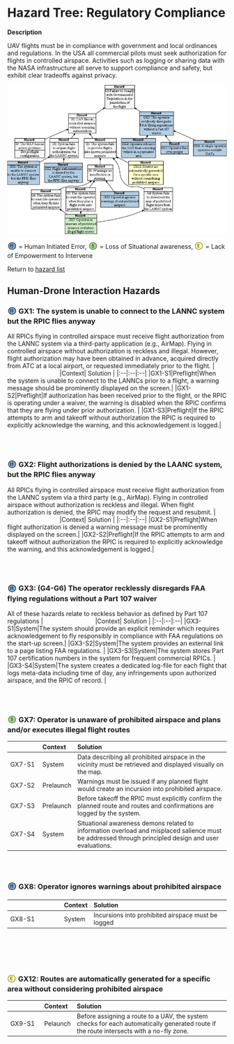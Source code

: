 # Hazard Tree: Regulatory Compliance

**Description** 

UAV flights must be in compliance with government and local ordinances and regulations. In the USA all commercial pilots must seek authorization for flights in controlled airspace. Activities such as logging or sharing data with the NASA infrastructure all serve to support compliance and safety, but exhibit clear tradeoffs against privacy. 


[![](figures/regulatorycompliance.png)](#)


<sub>![](icons/h-icon.PNG)</sub> = Human Initiated Error, <sub>![](icons/s-icon.PNG)</sub> = Loss of Situational awareness, <sub>![](icons/e-icon.PNG)</sub> = Lack of Empowerment to Intervene

Return to [hazard list](../README.md)<br>

## Human-Drone Interaction Hazards

### <a name="GX1"> <sub>![](icons/h-icon.PNG)</sub> GX1: The system is unable to connect to the LANNC system but the RPIC flies anyway 
  
All RPICs flying in controlled airspace must receive flight authorization from the LANNC system via a third-party application (e.g., AirMap). Flying in controlled airspace without authorization is reckless and illegal.  However, flight authorization may have been obtained in advance, acquired directly from ATC at a local airport, or requested immediately prior to the flight. 
|<img width=120/>|Context| Solution |
|:--|:--|:--|
|GX1-S1|Preflight|When the system is unable to connect to the LANNCs prior to a flight, a warning message should be prominently displayed on the screen.| 
|GX1-S2|Preflight|If authorization has been received prior to the flight, or the RPIC is operating under a waiver, the warning is disabled when the RPIC confirms that they are flying under prior authorization. |
|GX1-S3|Preflight|If the RPIC attempts to arm and takeoff without authorization the RPIC is required to explicitly acknowledge the warning, and this acknowledgement is logged.|

<br><br>

### <a name="GX2"> <sub>![](icons/h-icon.PNG)</sub> GX2: Flight authorizations is denied by the LAANC system, but the RPIC flies anyway 
All RPICs flying in controlled airspace must receive flight authorization from the LANNC system via a third party (e.g., AirMap).  Flying in controlled airspace without authorization is reckless and illegal.  When flight authorization is denied, the RPIC may modify the request and resubmit. 
|<img width=120/>|Context| Solution |
|:--|:--|:--|
|GX2-S1|Preflight|When flight authorization is denied a warning message must be prominently displayed on the screen.| 
|GX2-S2|Preflight|If the RPIC attempts to arm and takeoff without authorization the RPIC is required to explicitly acknowledge the warning, and this acknowledgement is logged.|

<br><br>

### <a name="GX3"> <sub>![](icons/h-icon.PNG)</sub> GX3: (G4-G6) The operator recklessly disregards FAA flying regulations without a Part 107 waiver
All of these hazards relate to reckless behavior as defined by Part 107 regulations
|<img width=120/>|Context| Solution |
|:--|:--|:--|
|GX3-S1|System|The system should provide an explicit reminder which requires acknowledgement to fly responsibly in compliance with FAA regulations on the start-up screen.|
|GX3-S2|System|The system provides an external link to a page listing FAA regulations. |
|GX3-S3|System|The system stores Part 107 certification numbers in the system for frequent commercial RPICs. |
|GX3-S4|System|The system creates a dedicated log-file for each flight that logs meta-data including time of day, any infringements upon authorized airspace, and the RPIC of record. |

<br><br>

### <a name="GX7"> <sub>![](icons/s-icon.PNG)</sub> GX7: Operator is unaware of prohibited airspace and plans and/or executes illegal flight routes
|<img width=120/>|Context| Solution |
|:--|:--|:--|
|GX7-S1|System|Data describing all prohibited airspace in the vicinity must be retrieved and displayed visually on the map. |
|GX7-S2|Prelaunch|Warnings must be issued if any planned flight would create an incursion into prohibited airspace. |
|GX7-S3|Prelaunch|Before takeoff the RPIC must explicitly confirm the planned route and routes and confirmations are logged by the system. |
|GX7-S4|System|Situational awareness demons related to information overload and misplaced salience must be addressed through principled design and user evaluations. |

<br><br>

### <a name="GX8"> <sub>![](icons/h-icon.PNG)</sub> GX8: Operator ignores warnings about prohibited airspace 
|<img width=120/>|Context| Solution |
|:--|:--|:--|
|GX8-S1|System|Incursions into prohibited airspace must be logged|

<br><br><br><br>

### <sub>![](icons/e-icon.PNG)</sub> GX12: Routes are automatically generated for a specific area without considering prohibited airspace 
|<img width=120/>|Context| Solution |
|:--|:--|:--|
|GX9-S1|Pelaunch|Before assigning a route to a UAV, the system checks for each automatically generated route if the route intersects with a no-fly zone.   |

